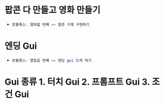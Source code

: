 # 팝콘 다 만들고 영화 만들기
  * ```lua
    로블록스: 열여덟 번째 => 팝콘 기계 구현하기
    ```

# 엔딩 Gui 
 * ```lua
   로블록스: 열일곱 번째 => 엔딩 gui 뜨게 하기
   ```

# Gui 종류 1. 터치 Gui 2. 프롬프트 Gui 3. 조건 Gui
